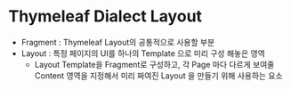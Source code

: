 # Thymeleaf Dialect Layout
- Fragment : Thymeleaf Layout의 공통적으로 사용할 부분
- Layout : 특정 페이지의 UI를 하나의 Template 으로 미리 구성 해놓은 영역
    * Layout Template을 Fragment로 구성하고, 각 Page 마다 다르게 보여줄 Content 영역을 지정해서 미리 짜여진 Layout 을 만들기 위해 사용하는 요소